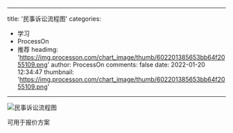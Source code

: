 
---
title: '民事诉讼流程图'
categories: 
 - 学习
 - ProcessOn
 - 推荐
headimg: 'https://img.processon.com/chart_image/thumb/602201385653bb64f2055109.png'
author: ProcessOn
comments: false
date: 2022-01-20 12:34:47
thumbnail: 'https://img.processon.com/chart_image/thumb/602201385653bb64f2055109.png'
---

<div>   
<img class="thumb" alt="民事诉讼流程图" src="https://img.processon.com/chart_image/thumb/602201385653bb64f2055109.png" referrerpolicy="no-referrer">
<p>可用于报价方案</p>  
</div>
            